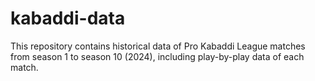 # kabaddi-data


This repository contains historical data of Pro Kabaddi League matches from season 1 to season 10 (2024), including play-by-play data of each match.
